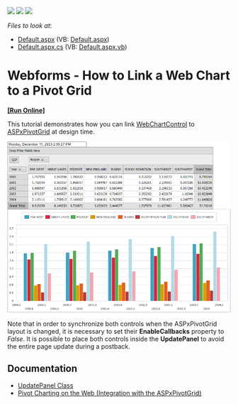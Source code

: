 <!-- default badges list -->
![](https://img.shields.io/endpoint?url=https://codecentral.devexpress.com/api/v1/VersionRange/128575117/13.1.4%2B)
[![](https://img.shields.io/badge/Open_in_DevExpress_Support_Center-FF7200?style=flat-square&logo=DevExpress&logoColor=white)](https://supportcenter.devexpress.com/ticket/details/E1242)
[![](https://img.shields.io/badge/📖_How_to_use_DevExpress_Examples-e9f6fc?style=flat-square)](https://docs.devexpress.com/GeneralInformation/403183)
<!-- default badges end -->
<!-- default file list -->
*Files to look at*:

* [Default.aspx](./CS/WebSite/Default.aspx) (VB: [Default.aspx](./VB/WebSite/Default.aspx))
* [Default.aspx.cs](./CS/WebSite/Default.aspx.cs) (VB: [Default.aspx.vb](./VB/WebSite/Default.aspx.vb))
<!-- default file list end -->
# Webforms - How to Link a Web Chart to a Pivot Grid
<!-- run online -->
**[[Run Online]](https://codecentral.devexpress.com/e1242/)**
<!-- run online end -->


<p>This tutorial demonstrates how you can link <a href="http://documentation.devexpress.com/#XtraCharts/clsDevExpressXtraChartsWebWebChartControltopic"><u>WebChartControl</u></a> to <a href="http://documentation.devexpress.com/#AspNet/clsDevExpressWebASPxPivotGridASPxPivotGridtopic"><u>ASPxPivotGrid</u></a> at design time.</p>

![Pivot-Chart](./images/pivot-chart.png)

<p>Note that in order to synchronize both controls when the ASPxPivotGrid layout is changed, it is necessary to set their <strong>EnableCallbacks</strong> property to <i>False</i>. It is possible to place both controls inside the <strong>UpdatePanel</strong> to avoid the entire page update during a postback.

<br/>

## Documentation

* [UpdatePanel Class](http://msdn.microsoft.com/en-us/library/system.web.ui.updatepanel.aspx)
* [Pivot Charting on the Web (Integration with the ASPxPivotGrid)](http://documentation.devexpress.com/XtraCharts/CustomDocument8750.aspx)

